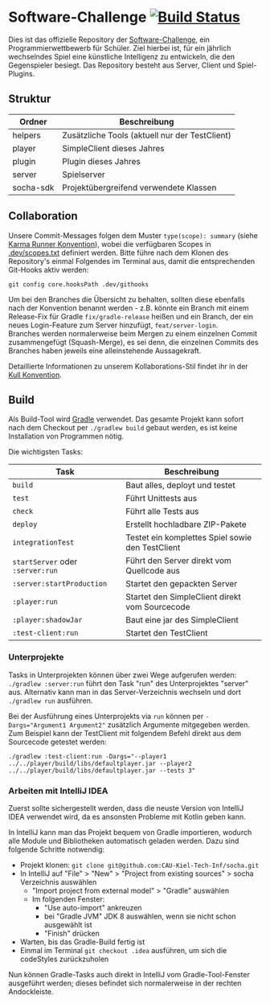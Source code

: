 # Software-Challenge [![Build Status](https://travis-ci.com/CAU-Kiel-Tech-Inf/backend.svg?branch=master)](https://travis-ci.com/CAU-Kiel-Tech-Inf/backend)

Dies ist das offizielle Repository der [Software-Challenge](https://www.software-challenge.de/), ein Programmierwettbewerb für Schüler.
Ziel hierbei ist, für ein jährlich wechselndes Spiel eine künstliche Intelligenz zu entwickeln, die den Gegenspieler besiegt.
Das Repository besteht aus Server, Client und Spiel-Plugins.

## Struktur

| Ordner | Beschreibung |
| ------ | ------------ |
| helpers | Zusätzliche Tools (aktuell nur der TestClient) |
| player | SimpleClient dieses Jahres |
| plugin | Plugin dieses Jahres |
| server | Spielserver |
| socha-sdk | Projektübergreifend verwendete Klassen |

## Collaboration

Unsere Commit-Messages folgen dem Muster `type(scope): summary` (siehe [Karma Runner Konvention](http://karma-runner.github.io/latest/dev/git-commit-msg.html)), wobei die verfügbaren Scopes in [.dev/scopes.txt](.dev/scopes.txt) definiert werden. Bitte führe nach dem Klonen des Repository's einmal Folgendes im Terminal aus, damit die entsprechenden Git-Hooks aktiv werden:  

    git config core.hooksPath .dev/githooks

Um bei den Branches die Übersicht zu behalten, sollten diese ebenfalls nach der Konvention benannt werden - z.B. könnte ein Branch mit einem Release-Fix für Gradle `fix/gradle-release` heißen und ein Branch, der ein neues Login-Feature zum Server hinzufügt, `feat/server-login`.  
Branches werden normalerweise beim Mergen zu einem einzelnen Commit zusammengefügt (Squash-Merge), es sei denn, die einzelnen Commits des Branches haben jeweils eine alleinstehende Aussagekraft.

Detaillierte Informationen zu unserem Kollaborations-Stil findet ihr in der [Kull Konvention](https://xerus2000.github.io/kull).

## Build

Als Build-Tool wird [Gradle](https://gradle.org/) verwendet. Das gesamte Projekt kann sofort nach dem Checkout per `./gradlew build` gebaut werden, es ist keine Installation von Programmen nötig.

Die wichtigsten Tasks:

| Task | Beschreibung
| ------ | ------------
| `build` | Baut alles, deployt und testet
| `test` | Führt Unittests aus
| `check` | Führt alle Tests aus
| `deploy` | Erstellt hochladbare ZIP-Pakete
| `integrationTest` | Testet ein komplettes Spiel sowie den TestClient
| `startServer` oder `:server:run` | Führt den Server direkt vom Quellcode aus
| `:server:startProduction` | Startet den gepackten Server
| `:player:run` | Startet den SimpleClient direkt vom Sourcecode
| `:player:shadowJar` | Baut eine jar des SimpleClient
| `:test-client:run` | Startet den TestClient

### Unterprojekte

Tasks in Unterprojekten können über zwei Wege aufgerufen werden:  
`./gradlew :server:run` führt den Task "run" des Unterprojektes "server" aus.
Alternativ kann man in das Server-Verzeichnis wechseln und dort `./gradlew run` ausführen.

Bei der Ausführung eines Unterprojekts via `run` können per `-Dargs="Argument1 Argument2"` zusätzlich Argumente mitgegeben werden. Zum Beispiel kann der TestClient mit folgendem Befehl direkt aus dem Sourcecode getestet werden:

    ./gradlew :test-client:run -Dargs="--player1 ../../player/build/libs/defaultplayer.jar --player2 ../../player/build/libs/defaultplayer.jar --tests 3"

### Arbeiten mit IntelliJ IDEA

Zuerst sollte sichergestellt werden, dass die neuste Version von IntelliJ IDEA verwendet wird, da es ansonsten Probleme mit Kotlin geben kann.

In IntelliJ kann man das Projekt bequem von Gradle importieren, wodurch alle Module und Bibliotheken automatisch geladen werden. Dazu sind folgende Schritte notwendig:

- Projekt klonen: `git clone git@github.com:CAU-Kiel-Tech-Inf/socha.git`
- In IntelliJ auf "File" > "New" > "Project from existing sources" > socha Verzeichnis auswählen
  - "Import project from external model" > "Gradle" auswählen
  - Im folgenden Fenster:
    - "Use auto-import" ankreuzen
    - bei "Gradle JVM" JDK 8 auswählen, wenn sie nicht schon ausgewählt ist
    - "Finish" drücken
- Warten, bis das Gradle-Build fertig ist
- Einmal im Terminal `git checkout .idea` ausführen, um sich die codeStyles zurückzuholen

Nun können Gradle-Tasks auch direkt in IntelliJ vom Gradle-Tool-Fenster ausgeführt werden; dieses befindet sich normalerweise in der rechten Andockleiste.

